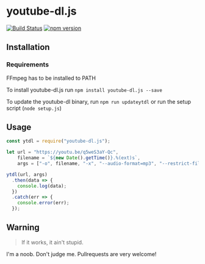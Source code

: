 # youtube-dl.js
[![Build Status](https://travis-ci.org/Delivator/youtube-dl.js.svg?branch=master)](https://travis-ci.org/Delivator/youtube-dl.js)
[![npm version](https://badge.fury.io/js/youtube-dl.js.svg)](https://www.npmjs.com/package/youtube-dl.js)

## Installation

### Requirements

FFmpeg has to be installed to PATH

To install youtube-dl.js run `npm install youtube-dl.js --save`

To update the youtube-dl binary, run `npm run updateytdl` or run the setup script (`node setup.js`)

## Usage

```javascript
const ytdl = require("youtube-dl.js");

let url = "https://youtu.be/q5weS3aY-Qc",
    filename = `${new Date().getTime()}.%(ext)s`,
    args = ["-o", filename, "-x", "--audio-format=mp3", "--restrict-filenames", "--external-downloader=ffmpeg", "--audio-quality=96k"];

ytdl(url, args)
  .then(data => {
    console.log(data);
  })
  .catch(err => {
    console.error(err);
  });
```

## Warning

> If it works, it ain't stupid.

I'm a noob. Don't judge me.
Pullrequests are very welcome!